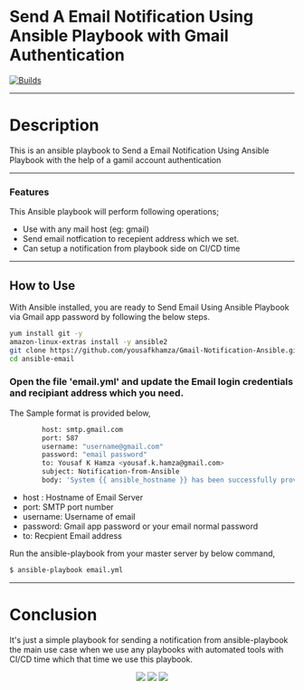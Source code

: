# Send A Email Notification Using Ansible Playbook with Gmail Authentication
[![Builds](https://travis-ci.org/joemccann/dillinger.svg?branch=master)](https://travis-ci.org/joemccann/dillinger)

----
# Description
This is an ansible playbook to Send a Email Notification Using Ansible Playbook with the help of a gamil account authentication

----
### Features 

This Ansible playbook will perform following operations;

- Use with any mail host (eg: gmail)
- Send email notfication to recepient address which we set.
- Can setup a notification from playbook side on CI/CD time

----
## How to Use

With Ansible installed, you are ready to Send Email Using Ansible Playbook via Gmail app password by following the below steps.
```sh
yum install git -y
amazon-linux-extras install -y ansible2
git clone https://github.com/yousafkhamza/Gmail-Notification-Ansible.git
cd ansible-email
```
###  Open the file 'email.yml' and update the Email login credentials and recipiant address which you need.

The Sample format is provided below,
```sh
        host: smtp.gmail.com
        port: 587
        username: "username@gmail.com"
        password: "email password"
        to: Yousaf K Hamza <yousaf.k.hamza@gmail.com>
        subject: Notification-from-Ansible
        body: 'System {{ ansible_hostname }} has been successfully provisioned.'
```

- host :  Hostname of Email Server
- port: SMTP port number
- username: Username of email 
- password: Gmail app password or your email normal password
- to: Recpient Email address

Run the ansible-playbook from your master server by below command,

```sh
$ ansible-playbook email.yml
```

----
# Conclusion

It's just a simple playbook for sending a notification from ansible-playbook the main use case when we use any playbooks with automated tools with CI/CD time which that time we use this playbook. 

<p align="center">
<a href="mailto:yousaf.k.hamza@gmail.com"><img src="https://img.shields.io/badge/-yousaf.k.hamza@gmail.com-D14836?style=flat&logo=Gmail&logoColor=white"/></a>
<a href="https://www.linkedin.com/in/yousafkhamza"><img src="https://img.shields.io/badge/-Linkedin-blue"/></a>
<a href="https://techbit-new.blogspot.com/"><img src="https://img.shields.io/badge/-Blogger-orange"/></a>
